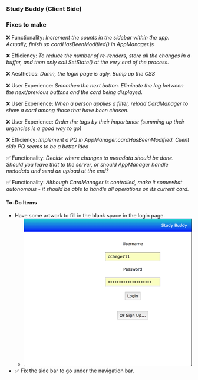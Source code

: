 ### Study Buddy (Client Side)

### Fixes to make
:x: Functionality: *Increment the counts in the sidebar within the app. Actually, finish up cardHasBeenModified() in AppManager.js*

:x: Efficiency: *To reduce the number of re-renders, store all the changes in a buffer, and then only call SetState() at the very end of the process.*

:x: Aesthetics: *Damn, the login page is ugly. Bump up the CSS*

:x: User Experience: *Smoothen the next button. Eliminate the lag between the next/previous buttons and the card being displayed.*

:x: User Experience: *When a person applies a filter, reload CardManager to show a card among those that have been chosen.*

:x: User Experience: *Order the tags by their importance (summing up their urgencies is a good way to go)*

:x: Efficiency: *Implement a PQ in AppManager.cardHasBeenModified. Client side PQ seems to be a better idea*

:white_check_mark: Functionality: *Decide where changes to metadata should be done. Should you leave that to the server, or should AppManager handle metadata and send an upload at the end?*

:white_check_mark: Functionality: *Although CardManager is controlled, make it somewhat autonomous - it should be able to handle all operations on its current card.*

#### To-Do Items
* Have some artwork to fill in the blank space in the login page.
    * <img src="https://github.com/dchege711/study_buddy/blob/master/images/login_whitespace.png" width="700px" height="400px">
* :white_check_mark: Fix the side bar to go under the navigation bar.